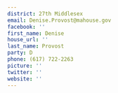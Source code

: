 ```yaml
---
district: 27th Middlesex
email: Denise.Provost@mahouse.gov
facebook: ''
first_name: Denise
house_url: ''
last_name: Provost
party: D
phone: (617) 722-2263
picture: ''
twitter: ''
website: ''
---
```

